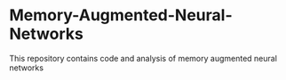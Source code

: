 # Memory-Augmented-Neural-Networks
This repository contains code and analysis of memory augmented neural networks
